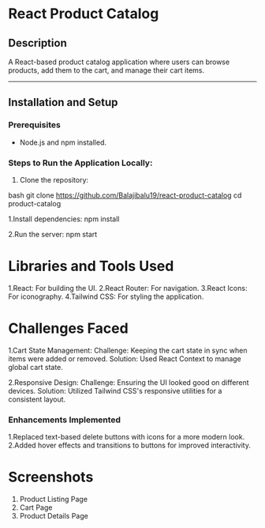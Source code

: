 # React Product Catalog

## Description
A React-based product catalog application where users can browse products, add them to the cart, and manage their cart items.

---

## Installation and Setup
### Prerequisites
- Node.js and npm installed.

### Steps to Run the Application Locally:
1. Clone the repository:
   
bash
   git clone https://github.com/Balajibalu19/react-product-catalog
   cd product-catalog

1.Install dependencies:
  npm install
  
2.Run the server:
   npm start


# Libraries and Tools Used
1.React: For building the UI.
2.React Router: For navigation.
3.React Icons: For iconography.
4.Tailwind CSS: For styling the application.


# Challenges Faced
1.Cart State Management:
Challenge: Keeping the cart state in sync when items were added or removed.
Solution: Used React Context to manage global cart state.

2.Responsive Design:
Challenge: Ensuring the UI looked good on different devices.
Solution: Utilized Tailwind CSS's responsive utilities for a consistent layout.

### Enhancements Implemented

1.Replaced text-based delete buttons with icons for a more modern look.
2.Added hover effects and transitions to buttons for improved interactivity.

# Screenshots
1. Product Listing Page
2. Cart Page
3. Product Details Page

